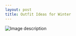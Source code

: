 ```yaml
---
layout: post
title: Outfit Ideas for Winter
---
```


![Image description](https://photos.google.com/photo/AF1QipN2eWo5XBUZZB5F_Sy9yDM5ilJnojNz6AWjffy7)
